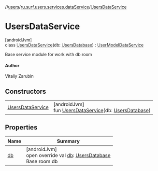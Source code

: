 //[users](../../../index.md)/[ru.surf.users.services.dataService](../index.md)/[UsersDataService](index.md)

# UsersDataService

[androidJvm]\
class [UsersDataService](index.md)(db: [UsersDatabase](../../ru.surf.users.base/-users-database/index.md)) : [UserModelDataService](../../ru.surf.users.services.dataService.impl/-user-model-data-service/index.md)

Base service module for work with db room

#### Author

Vitaliy Zarubin

## Constructors

| | |
|---|---|
| [UsersDataService](-users-data-service.md) | [androidJvm]<br>fun [UsersDataService](-users-data-service.md)(db: [UsersDatabase](../../ru.surf.users.base/-users-database/index.md)) |

## Properties

| Name | Summary |
|---|---|
| [db](db.md) | [androidJvm]<br>open override val [db](db.md): [UsersDatabase](../../ru.surf.users.base/-users-database/index.md)<br>Base room db |
